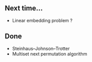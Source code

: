 ## Next time...

* Linear embedding problem ?

## Done

* Steinhaus–Johnson–Trotter
* Multiset next permutation algorithm
